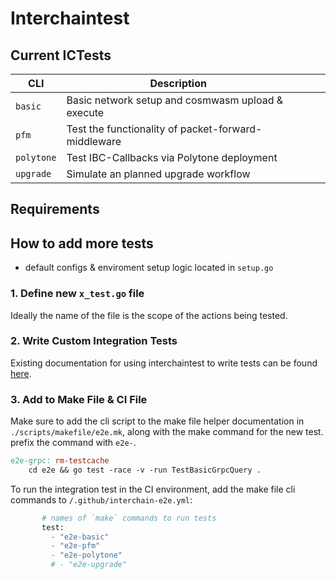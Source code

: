 # Interchaintest

## Current ICTests
| CLI | Description   |  |   |   |
|---|---|---|---|---|
| `basic`  | Basic network setup and cosmwasm upload & execute  |   |   |   |
| `pfm`  | Test the functionality of packet-forward-middleware   |   |   |   |
| `polytone`  | Test IBC-Callbacks via Polytone deployment  |   |   |   |
| `upgrade`  | Simulate an planned upgrade workflow   |   |   |   |

## Requirements 
##  How to add more tests
- default configs & enviroment setup logic located in `setup.go`

### 1. Define new `x_test.go` file
Ideally the name of the file is the scope of the actions being tested.

### 2. Write Custom Integration Tests
Existing documentation for using interchaintest to write tests can be found [here](https://interchaintest-docs.vercel.app/RunTests/write-custom-tests).

### 3. Add to Make File & CI File
Make sure to add the cli script to the make file helper documentation in `./scripts/makefile/e2e.mk`, along with the make command for the new test. prefix the command with `e2e-`.
```mk
e2e-grpc: rm-testcache
	cd e2e && go test -race -v -run TestBasicGrpcQuery .
```

 To run the integration test in the CI environment, add the make file cli commands to `/.github/interchain-e2e.yml`:
 ```mk
        # names of `make` commands to run tests
        test:
          - "e2e-basic"
          - "e2e-pfm"
          - "e2e-polytone"
          # - "e2e-upgrade"
 ```